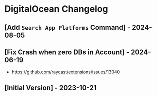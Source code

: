 # DigitalOcean Changelog

## [Add `Search App Platforms` Command] - 2024-08-05

## [Fix Crash when zero DBs in Account] - 2024-06-19

- https://github.com/raycast/extensions/issues/13040

## [Initial Version] - 2023-10-21